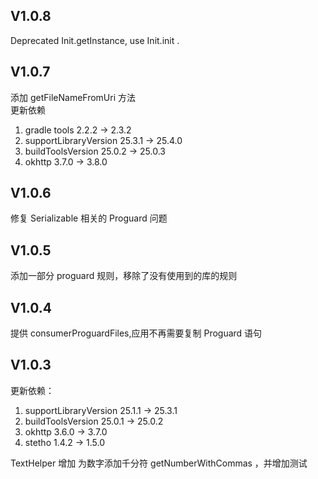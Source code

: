 ## V1.0.8
Deprecated Init.getInstance, use Init.init .

## V1.0.7
添加 getFileNameFromUri 方法  
更新依赖  
1. gradle tools 2.2.2 -> 2.3.2
1. supportLibraryVersion 25.3.1 -> 25.4.0
1. buildToolsVersion 25.0.2 -> 25.0.3
1. okhttp 3.7.0 -> 3.8.0

## V1.0.6
修复 Serializable 相关的 Proguard 问题

## V1.0.5
添加一部分 proguard 规则，移除了没有使用到的库的规则

## V1.0.4
提供 consumerProguardFiles,应用不再需要复制 Proguard 语句

## V1.0.3
更新依赖： 

1. supportLibraryVersion 25.1.1 -> 25.3.1
1. buildToolsVersion 25.0.1 -> 25.0.2
1. okhttp 3.6.0 -> 3.7.0
1. stetho 1.4.2 -> 1.5.0

TextHelper 增加 为数字添加千分符 getNumberWithCommas ，并增加测试